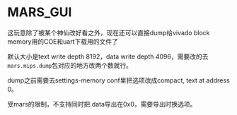 # MARS_GUI

这玩意除了被某个神仙改好看之外，现在还可以直接dump给vivado block memory用的COE和uart下载用的文件了

默认大小是text write depth 8192，data write depth 4096，需要改的去`mars.mips.dump`包对应的地方改两个数就行。

dump之前需要去settings-memory conf里把选项改成compact, text at address 0。

受mars的限制，不支持同时把.data导出在0x0，需要导出时换选项。
